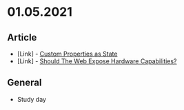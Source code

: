 # 01.05.2021

## Article

- \[Link\] - [Custom Properties as State](https://css-tricks.com/custom-properties-as-state/)
- \[Link\] - [Should The Web Expose Hardware Capabilities?](https://www.smashingmagazine.com/2021/01/web-expose-hardware-capabilities/)

## General

- Study day
